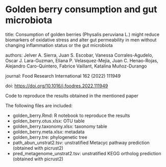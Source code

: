# Golden berry consumption and gut microbiota
title: Consumption of golden berries (Physalis peruviana L.) might reduce biomarkers of oxidative stress and alter gut permeability in men without changing inflammation  status or the gut microbiota

authors: Jelver A. Sierra, Juan S. Escobar, Vanessa Corrales-Agudelo, Oscar J. Lara-Guzman,  Eliana P. Velasquez-Mejia, Juan C. Henao-Rojas, Alejandro Caro-Quintero, Fabrice  Vaillant, Katalina Muñoz-Durango

journal: Food Research International 162 (2022) 111949

doi: https://doi.org/10.1016/j.foodres.2022.111949

Code to reproduce the results obtained in the mentioned paper

The following files are included:
* golden_berry.Rmd: R notebook to reproduce the results
* golden_berry.otus.xlsx: OTU table
* golden_berry.taxonomy.xlsx: taxonomy table
* golden_berry.meta.xlsx: metadata
* golden_berry.tre: phylogenetic tree
* path_abun_unstrat2.tsv: unstratified Metacyc pathway prediction (obtained with picrust2)
* pred_metagenome_unstrat2.tsv: unstratified KEGG ortholog prediction (obtained with picrust2)
